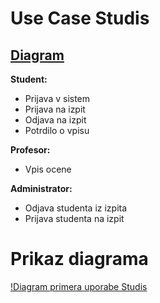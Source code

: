 # Use Case Studis

## [Diagram](UseCaseStudis.drawio)

**Student:**
- Prijava v sistem
- Prijava na izpit
- Odjava na izpit
- Potrdilo o vpisu

**Profesor:**
- Vpis ocene

**Administrator:**
- Odjava studenta iz izpita
- Prijava studenta na izpit
##
# Prikaz diagrama
[!Diagram primera uporabe Studis](PrimerUporabeStudis.drawio.png)
